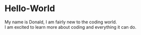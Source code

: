 # Hello-World

My name is Donald, I am fairly new to the coding world.  
I am excited to learn more about coding and everything it can do.
